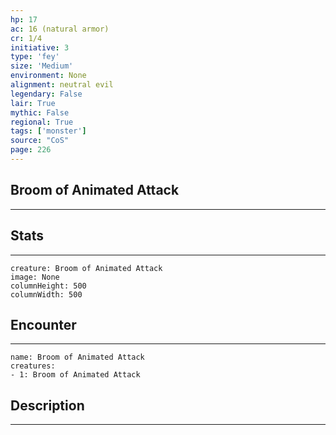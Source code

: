```yaml
---
hp: 17
ac: 16 (natural armor)
cr: 1/4
initiative: 3
type: 'fey'    
size: 'Medium'
environment: None
alignment: neutral evil
legendary: False
lair: True
mythic: False
regional: True
tags: ['monster']
source: "CoS"
page: 226
---
```


## Broom of Animated Attack
---



## Stats
---

```statblock
creature: Broom of Animated Attack
image: None
columnHeight: 500
columnWidth: 500
```

## Encounter
---

```encounter-table
name: Broom of Animated Attack
creatures:
- 1: Broom of Animated Attack
```

## Description
---




